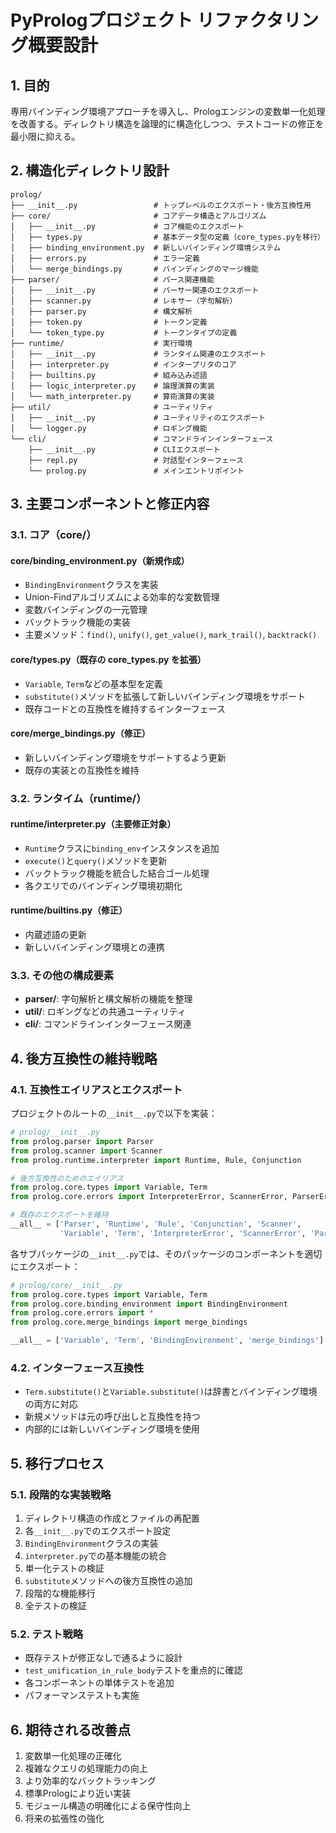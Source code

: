 # PyPrologプロジェクト リファクタリング概要設計

## 1. 目的

専用バインディング環境アプローチを導入し、Prologエンジンの変数単一化処理を改善する。ディレクトリ構造を論理的に構造化しつつ、テストコードの修正を最小限に抑える。

## 2. 構造化ディレクトリ設計

```
prolog/
├── __init__.py                 # トップレベルのエクスポート・後方互換性用
├── core/                       # コアデータ構造とアルゴリズム
│   ├── __init__.py             # コア機能のエクスポート
│   ├── types.py                # 基本データ型の定義（core_types.pyを移行）
│   ├── binding_environment.py  # 新しいバインディング環境システム
│   ├── errors.py               # エラー定義
│   └── merge_bindings.py       # バインディングのマージ機能
├── parser/                     # パース関連機能
│   ├── __init__.py             # パーサー関連のエクスポート
│   ├── scanner.py              # レキサー（字句解析）
│   ├── parser.py               # 構文解析
│   ├── token.py                # トークン定義
│   └── token_type.py           # トークンタイプの定義
├── runtime/                    # 実行環境
│   ├── __init__.py             # ランタイム関連のエクスポート
│   ├── interpreter.py          # インタープリタのコア
│   ├── builtins.py             # 組み込み述語
│   ├── logic_interpreter.py    # 論理演算の実装
│   └── math_interpreter.py     # 算術演算の実装
├── util/                       # ユーティリティ
│   ├── __init__.py             # ユーティリティのエクスポート
│   └── logger.py               # ロギング機能
└── cli/                        # コマンドラインインターフェース
    ├── __init__.py             # CLIエクスポート
    ├── repl.py                 # 対話型インターフェース
    └── prolog.py               # メインエントリポイント
```

## 3. 主要コンポーネントと修正内容

### 3.1. コア（core/）

#### core/binding_environment.py（新規作成）
- `BindingEnvironment`クラスを実装
- Union-Findアルゴリズムによる効率的な変数管理
- 変数バインディングの一元管理
- バックトラック機能の実装
- 主要メソッド：`find()`, `unify()`, `get_value()`, `mark_trail()`, `backtrack()`

#### core/types.py（既存の core_types.py を拡張）
- `Variable`, `Term`などの基本型を定義
- `substitute()`メソッドを拡張して新しいバインディング環境をサポート
- 既存コードとの互換性を維持するインターフェース

#### core/merge_bindings.py（修正）
- 新しいバインディング環境をサポートするよう更新
- 既存の実装との互換性を維持

### 3.2. ランタイム（runtime/）

#### runtime/interpreter.py（主要修正対象）
- `Runtime`クラスに`binding_env`インスタンスを追加
- `execute()`と`query()`メソッドを更新
- バックトラック機能を統合した結合ゴール処理
- 各クエリでのバインディング環境初期化

#### runtime/builtins.py（修正）
- 内蔵述語の更新
- 新しいバインディング環境との連携

### 3.3. その他の構成要素

- **parser/**: 字句解析と構文解析の機能を整理
- **util/**: ロギングなどの共通ユーティリティ
- **cli/**: コマンドラインインターフェース関連

## 4. 後方互換性の維持戦略

### 4.1. 互換性エイリアスとエクスポート

プロジェクトのルートの`__init__.py`で以下を実装：

```python
# prolog/__init__.py
from prolog.parser import Parser
from prolog.scanner import Scanner
from prolog.runtime.interpreter import Runtime, Rule, Conjunction

# 後方互換性のためのエイリアス
from prolog.core.types import Variable, Term
from prolog.core.errors import InterpreterError, ScannerError, ParserError

# 既存のエクスポートを維持
__all__ = ['Parser', 'Runtime', 'Rule', 'Conjunction', 'Scanner', 
           'Variable', 'Term', 'InterpreterError', 'ScannerError', 'ParserError']
```

各サブパッケージの`__init__.py`では、そのパッケージのコンポーネントを適切にエクスポート：

```python
# prolog/core/__init__.py
from prolog.core.types import Variable, Term
from prolog.core.binding_environment import BindingEnvironment
from prolog.core.errors import *
from prolog.core.merge_bindings import merge_bindings

__all__ = ['Variable', 'Term', 'BindingEnvironment', 'merge_bindings']
```

### 4.2. インターフェース互換性

- `Term.substitute()`と`Variable.substitute()`は辞書とバインディング環境の両方に対応
- 新規メソッドは元の呼び出しと互換性を持つ
- 内部的には新しいバインディング環境を使用

## 5. 移行プロセス

### 5.1. 段階的な実装戦略

1. ディレクトリ構造の作成とファイルの再配置
2. 各`__init__.py`でのエクスポート設定
3. `BindingEnvironment`クラスの実装
4. `interpreter.py`での基本機能の統合
5. 単一化テストの検証
6. `substitute`メソッドへの後方互換性の追加
7. 段階的な機能移行
8. 全テストの検証

### 5.2. テスト戦略

- 既存テストが修正なしで通るように設計
- `test_unification_in_rule_body`テストを重点的に確認
- 各コンポーネントの単体テストを追加
- パフォーマンステストも実施

## 6. 期待される改善点

1. 変数単一化処理の正確化
2. 複雑なクエリの処理能力の向上
3. より効率的なバックトラッキング
4. 標準Prologにより近い実装
5. モジュール構造の明確化による保守性向上
6. 将来の拡張性の強化
